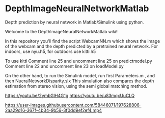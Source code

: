 # DepthImageNeuralNetworkMatlab
Depth prediction by neural network in Matlab/Simulink using python.

Welcome to the DepthImageNeuralNetworkMatlab wiki!

In this repository you'll find the script WebcamNN.m which shows the image of the webcam and the depth predicted by a pretrained neural network. For indoors, use nyu.h5, for outdoors use kitti.h5

To use kitti Comment line 25 and uncomment line 25 on predictmodel.py
Comment line 22 and uncomment line 23 on loadModel.py

On the other hand, to run the Simulink model, run first Parameters.m , and then NueralNetworkDisparity.slx  This simulation also compares the depth estimation from stereo vision, using the semi global matching method. 

https://youtu.be/2ymbGlH4G1g
https://youtu.be/u83mqxUuCLQ




https://user-images.githubusercontent.com/58446071/197628806-2aa29d16-367f-4b34-9b56-3f0dd9ef2ef4.mp4


